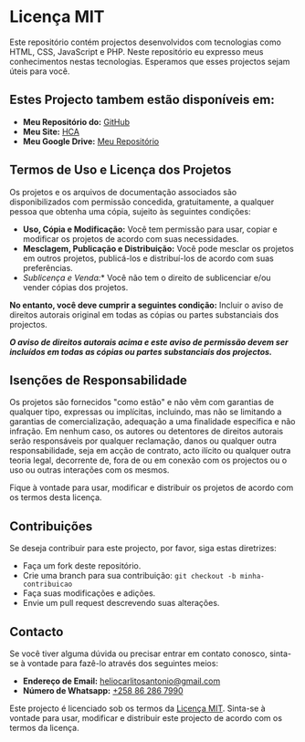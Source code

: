 # Licença MIT

Este repositório contém projectos desenvolvidos com tecnologias como HTML, CSS, JavaScript e PHP. Neste repositório eu expresso meus conhecimentos nestas tecnologias. Esperamos que esses projectos sejam úteis para você.

## Estes Projecto tambem estão disponíveis em: 
- **Meu Repositório do:** <a href="https://github.com/heliocarlitos/html-css-js/tree/main" target="_blank">GitHub</a>
- **Meu Site:** <a href="https://heliocarlitosantonio.blogspot.com/" target="_blank">HCA</a>
- **Meu Google Drive:** <a href="https://drive.google.com/drive/folders/1eyM2P5qieI9I8lEZI2i_IxYzP5VVEpBK?usp=drive_link" target="_blank">Meu Repositório</a>

## Termos de Uso e Licença dos Projetos

Os projetos e os arquivos de documentação associados são disponibilizados com permissão concedida, gratuitamente, a qualquer pessoa que obtenha uma cópia, sujeito às seguintes condições:

- **Uso, Cópia e Modificação:** Você tem permissão para usar, copiar e modificar os projetos de acordo com suas necessidades.
-  **Mesclagem, Publicação e Distribuição:** Você pode mesclar os projetos em outros projetos, publicá-los e distribuí-los de acordo com suas preferências.
-   *Sublicença e Venda:** Você não tem o direito de sublicenciar e/ou vender cópias dos projetos.

**No entanto, você deve cumprir a seguintes condição:** Incluir o aviso de direitos autorais original em todas as cópias ou partes substanciais dos projectos.

***_O aviso de direitos autorais acima e este aviso de permissão devem ser incluídos em todas as cópias ou partes substanciais dos projectos._***

## Isenções de Responsabilidade

Os projetos são fornecidos "como estão" e não vêm com garantias de qualquer tipo, expressas ou implícitas, incluindo, mas não se limitando a garantias de comercialização, adequação a uma finalidade específica e não infração. Em nenhum caso, os autores ou detentores de direitos autorais serão responsáveis por qualquer reclamação, danos ou qualquer outra responsabilidade, seja em acção de contrato, acto ilícito ou qualquer outra teoria legal, decorrente de, fora de ou em conexão com os projectos ou o uso ou outras interações com os mesmos.

Fique à vontade para usar, modificar e distribuir os projetos de acordo com os termos desta licença.

## Contribuições

Se deseja contribuir para este projecto, por favor, siga estas diretrizes:

- Faça um fork deste repositório.
- Crie uma branch para sua contribuição: `git checkout -b minha-contribuicao`
- Faça suas modificações e adições.
- Envie um pull request descrevendo suas alterações.

## Contacto

Se você tiver alguma dúvida ou precisar entrar em contato conosco, sinta-se à vontade para fazê-lo através dos seguintes meios:
- **Endereço de Email:** [heliocarlitosantonio@gmail.com](mailto:heliocarlitosantonio@gmail.com)
- **Número de Whatsapp:** [+258 86 286 7990](https://wa.me/258862867990?text=Ol%C3%A1%20H%C3%A9lio%20Carlitos%2C%20o%20meu%20nome%20%C3%A9%20%5Bseu%20nome%20completo%5D%2C%20estou%20entrando%20em%20contacto%20porque%20estou%20interessado%20no%20seu%20projecto%20%5Bnome%20do%20projeto%5D%20e%20gostaria%20de%20obter%20mais%20informa%C3%A7%C3%B5es%20a%20respeito.%20%20%20Poderia%2C%20por%20favor%2C%20me%20fornecer%20detalhes%20sobre%20%5Binsira%20aqui%20as%20informa%C3%A7%C3%B5es%20espec%C3%ADficas%20que%20deseja%5D%3F%20%20%20Estou%20ansioso%20para%20saber%20mais%20e%20possivelmente%20contribuir%20para%20o%20projecto.%20Agrade%C3%A7o%20desde%20j%C3%A1%20pela%20sua%20aten%C3%A7%C3%A3o!) 

Este projecto é licenciado sob os termos da [Licença MIT](LICENSE). Sinta-se à vontade para usar, modificar e distribuir este projecto de acordo com os termos da licença.
